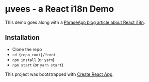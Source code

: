 # μvees - a React i18n Demo

This demo goes along with a [PhraseApp blog article about React i18n](https://example.com).

## Installation
- Clone the repo
- `cd {repo_root}/front`
- `npm install` (or `yarn`)
- `npm start` (or `yarn start`)

This project was bootstrapped with [Create React App](https://github.com/facebookincubator/create-react-app).

